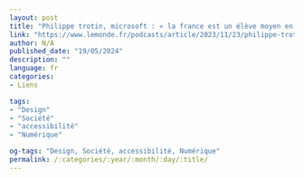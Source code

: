 ```yaml
---
layout: post
title: "Philippe trotin, microsoft : « la france est un élève moyen en termes d’accessibilité numérique »"
link: "https://www.lemonde.fr/podcasts/article/2023/11/23/philippe-trotin-microsoft-la-france-est-un-eleve-moyen-en-termes-d-accessibilite-numerique_6201850_5463015.html"
author: N/A
published_date: "19/05/2024"
description: ""
language: fr
categories:
- Liens

tags:
- "Design"
- "Société"
- "accessibilité"
- "Numérique"

og-tags: "Design, Société, accessibilité, Numérique"
permalink: /:categories/:year/:month/:day/:title/
---
```

